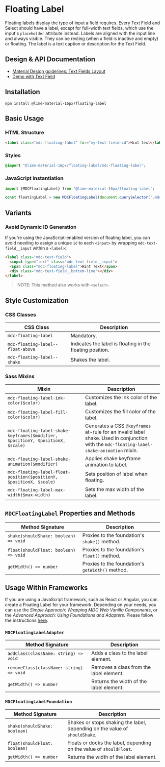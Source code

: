 <!--docs:
title: "Floating Label"
layout: detail
section: components
excerpt: "An animated text caption for a Text Field or Select."
path: /catalog/input-controls/floating-label/
-->

# Floating Label

Floating labels display the type of input a field requires. Every Text Field and Select should have a label, except for full-width text fields, which use the input's `placeholder` attribute instead. Labels are aligned with the input line and always visible. They can be resting (when a field is inactive and empty) or floating. The label is a text caption or description for the Text Field.

## Design & API Documentation

<ul class="icon-list">
  <li class="icon-list-item icon-list-item--spec">
    <a href="https://material.io/go/design-text-fields#text-fields-layout">Material Design guidelines: Text Fields Layout</a>
  </li>
  <li class="icon-list-item icon-list-item--spec">
    <a href="https://material-components.github.io/material-components-web-catalog/#/component/text-field">Demo with Text Field</a>
  </li>
</ul>

## Installation

```
npm install @lime-material-16px/floating-label
```

## Basic Usage

### HTML Structure

```html
<label class="mdc-floating-label" for="my-text-field-id">Hint text</label>
```

### Styles

```scss
@import "@lime-material-16px/floating-label/mdc-floating-label";
```

### JavaScript Instantiation

```js
import {MDCFloatingLabel} from '@lime-material-16px/floating-label';

const floatingLabel = new MDCFloatingLabel(document.querySelector('.mdc-floating-label'));
```

## Variants

### Avoid Dynamic ID Generation

If you're using the JavaScript-enabled version of floating label, you can avoid needing to assign
a unique `id` to each `<input>` by wrapping `mdc-text-field__input` within a `<label>`:

```html
<label class="mdc-text-field">
  <input type="text" class="mdc-text-field__input">
  <span class="mdc-floating-label">Hint Text</span>
  <div class="mdc-text-field__bottom-line"></div>
</label>
```

> NOTE: This method also works with `<select>`.

## Style Customization

### CSS Classes

CSS Class | Description
--- | ---
`mdc-floating-label` | Mandatory.
`mdc-floating-label--float-above` | Indicates the label is floating in the floating position.
`mdc-floating-label--shake` | Shakes the label.

### Sass Mixins

Mixin | Description
--- | ---
`mdc-floating-label-ink-color($color)` | Customizes the ink color of the label.
`mdc-floating-label-fill-color($color)` | Customizes the fill color of the label.
`mdc-floating-label-shake-keyframes($modifier, $positionY, $positionX, $scale)` | Generates a CSS `@keyframes` at-rule for an invalid label shake. Used in conjunction with the `mdc-floating-label-shake-animation` mixin.
`mdc-floating-label-shake-animation($modifier)` | Applies shake keyframe animation to label.
`mdc-floating-label-float-position($positionY, $positionX, $scale)` | Sets position of label when floating.
`mdc-floating-label-max-width($max-width)` | Sets the max width of the label.

## `MDCFloatingLabel` Properties and Methods

Method Signature | Description
--- | ---
`shake(shouldShake: boolean) => void` | Proxies to the foundation's `shake()` method.
`float(shouldFloat: boolean) => void` | Proxies to the foundation's `float()` method.
`getWidth() => number` | Proxies to the foundation's `getWidth()` method.

## Usage Within Frameworks

If you are using a JavaScript framework, such as React or Angular, you can create a Floating Label for your framework. Depending on your needs, you can use the _Simple Approach: Wrapping MDC Web Vanilla Components_, or the _Advanced Approach: Using Foundations and Adapters_. Please follow the instructions [here](../../docs/integrating-into-frameworks.md).

### `MDCFloatingLabelAdapter`

Method Signature | Description
--- | ---
`addClass(className: string) => void` | Adds a class to the label element.
`removeClass(className: string) => void` | Removes a class from the label element.
`getWidth() => number` | Returns the width of the label element.

### `MDCFloatingLabelFoundation`

Method Signature | Description
--- | ---
`shake(shouldShake: boolean)` | Shakes or stops shaking the label, depending on the value of `shouldShake`.
`float(shouldFloat: boolean)` | Floats or docks the label, depending on the value of `shouldFloat`.
`getWidth() => number` | Returns the width of the label element.
